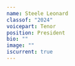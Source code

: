 ```yaml
---
name: Steele Leonard
classof: "2024"
voicepart: Tenor
position: President
bio: ""
image: ""
iscurrent: true
---
```

